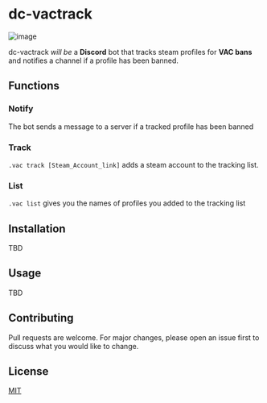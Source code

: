 # dc-vactrack 

![image](https://user-images.githubusercontent.com/32506219/111910234-cca83000-8a60-11eb-8ccf-1cc7e68e9067.png)

dc-vactrack *will be* a **Discord** bot that tracks steam profiles for **VAC bans** and notifies a channel if a profile has been banned.

## Functions

### Notify

The bot sends a message to a server if a tracked profile has been banned

### Track

`.vac track [Steam_Account_link]` adds a steam account to the tracking list.

### List

`.vac list` gives you the names of profiles you added to the tracking list


## Installation

TBD

## Usage

TBD 

## Contributing
Pull requests are welcome. For major changes, please open an issue first to discuss what you would like to change.

## License
[MIT](https://choosealicense.com/licenses/mit/)
